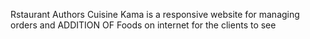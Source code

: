 Rstaurant Authors Cuisine Kama is a responsive website for managing orders and ADDITION OF Foods on  internet for the clients to see
